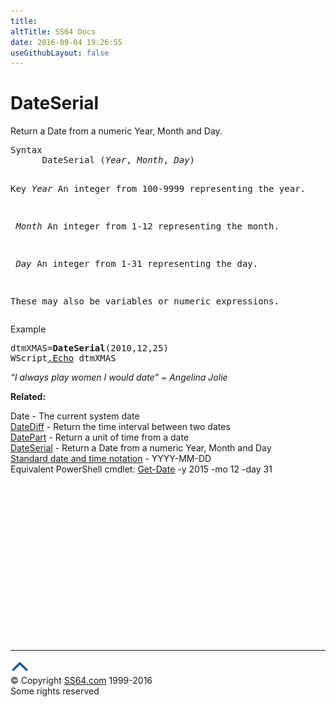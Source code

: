 ```yaml
---
title:
altTitle: SS64 Docs
date: 2016-09-04 19:26:55
useGithubLayout: false
---
```

<!-- #BeginLibraryItem "/Library/head_vb.lbi" --><!-- #EndLibraryItem --><h1>DateSerial</h1> 
<p>Return a Date from a numeric Year, Month and Day.</p>
<pre>Syntax 
      DateSerial (<i>Year</i>,<i> Month</i>,<i> Day</i>)

Key
    <i>Year</i>  An integer from 100-9999 representing the year.

   <i> Month</i> An integer from 1-12 representing the month.

   <i> Day   </i>An integer from 1-31 representing the day.

These may also be variables or numeric expressions.</pre>
<p>Example</p>
<pre>dtmXMAS=<b>DateSerial</b>(2010,12,25)
WScript<a href="echo.html">.Echo</a> dtmXMAS</pre>
<p class="quote"><i>“I always play women I would date” ~ Angelina Jolie</i></p>
<p><b>Related:</b></p>
<p>  Date           - The current system date
<br>
<a href="datediff.html">DateDiff</a> - Return the time interval between two dates<br> 
<a href="datepart.html">DatePart</a> - Return a unit of time from a date<br> 
<a href="dateserial.html">DateSerial</a> - Return a Date from a numeric Year, Month and Day<br>
<a href="../dates.html">Standard date and time notation</a> - YYYY-MM-DD<br>
Equivalent  PowerShell cmdlet: <a href="../ps/get-date.html">Get-Date</a> -y 2015 -mo 12 -day 31</p><!-- #BeginLibraryItem "/Library/foot_vb.lbi" --><p>
<!-- VB300 -->
<ins class="adsbygoogle" style="display:inline-block;width:300px;height:250px" data-ad-client="ca-pub-6140977852749469" data-ad-slot="1683739502"></ins>
<script>
(adsbygoogle = window.adsbygoogle || []).push({});
</script></p>
<hr>
<div id="bl" class="footer"><a href="dateserial.html#"><img src="../images/top.png" width="30" height="22" alt="Back to the Top"></a></div>
<div id="br" class="footer, tagline">© Copyright <a href="http://ss64.com/">SS64.com</a> 1999-2016<br>
Some rights reserved</div><!-- #EndLibraryItem -->

